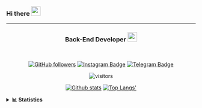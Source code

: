 ### Hi there <img height="25" width="25"  src="https://camo.githubusercontent.com/35d3d11359a49bf12aebb834cc13fd81b95eff4e/68747470733a2f2f6d656469612e67697068792e636f6d2f6d656469612f6876524a434c467a6361737252346961377a2f67697068792e676966">

<hr>

<div align="center">
  
### Back-End Developer <img height="25" src="https://camo.githubusercontent.com/40dff491d4e8123af55298ef908faedb66c463e5/68747470733a2f2f6d656469612e67697068792e636f6d2f6d656469612f57556c706c634d704f43456d5447427442572f67697068792e676966">
 
</div>

<br>

<div align="center">

[![GitHub followers](https://img.shields.io/github/followers/hanifazzuhdi?label=Follow&style=social)](https://github.com/hanifazzuhdi/?tab=follow) 
[![Instagram Badge](https://img.shields.io/badge/-hanifazzuhdi-blue?style=social&logo=Instagram&link=https://www.instagram.com/hnfhanif52/)](https://www.instagram.com/hnfhanif52/)
[![Telegram Badge](https://img.shields.io/badge/-hanifazzuhdi-blue?style=social&logo=telegram&link=https://www.t.me/hanif0198/)](https://www.t.me/hanif0198/) 

![visitors](https://visitor-badge.glitch.me/badge?page_id=hanifazzuhdi.hanifazzuhdi)

[![Github stats](https://github-readme-stats.vercel.app/api?username=hanifazzuhdi&count_private=true&title_color=333&text_color=777&show_icons=true&icon_color=333&line_height=20px)](https://github.com/hanifazzuhdi)
[![Top Langs'](https://github-readme-stats.vercel.app/api/top-langs/?username=hanifazzuhdi&layout=compact)](https://github.com/hanifazzuhdi) 

 </div>
 
<details>
  <summary><b> 📊 Statistics </b></summary>
  
  <br/>
  
  <!--START_SECTION:waka-->
![Lines of code](https://img.shields.io/badge/From%20Hello%20World%20I%27ve%20Written-6.0%20million%20lines%20of%20code-blue)

**🐱 My Github Data** 

> 🏆 412 Contributions in the Year 2021
 > 
> 📦 226.7 kB Used in Github's Storage 
 > 
> 🚫 Not Opted to Hire
 > 
> 📜 20 Public Repositories 
 > 
> 🔑 15 Private Repositories  
 > 
**I'm an Early 🐤** 

```text
🌞 Morning    273 commits    ██████████░░░░░░░░░░░░░░░   42.26% 
🌆 Daytime    223 commits    ████████░░░░░░░░░░░░░░░░░   34.52% 
🌃 Evening    118 commits    ████░░░░░░░░░░░░░░░░░░░░░   18.27% 
🌙 Night      32 commits     █░░░░░░░░░░░░░░░░░░░░░░░░   4.95%

```
📅 **I'm Most Productive on Tuesday** 

```text
Monday       81 commits     ███░░░░░░░░░░░░░░░░░░░░░░   12.54% 
Tuesday      121 commits    ████░░░░░░░░░░░░░░░░░░░░░   18.73% 
Wednesday    94 commits     ███░░░░░░░░░░░░░░░░░░░░░░   14.55% 
Thursday     115 commits    ████░░░░░░░░░░░░░░░░░░░░░   17.8% 
Friday       83 commits     ███░░░░░░░░░░░░░░░░░░░░░░   12.85% 
Saturday     85 commits     ███░░░░░░░░░░░░░░░░░░░░░░   13.16% 
Sunday       67 commits     ██░░░░░░░░░░░░░░░░░░░░░░░   10.37%

```


📊 **This Week I Spent My Time On** 

```text
⌚︎ Time Zone: Asia/Jakarta

💬 Programming Languages: 
Blade Template           33 hrs 43 mins      ███████████░░░░░░░░░░░░░░   45.94% 
PHP                      27 hrs 20 mins      █████████░░░░░░░░░░░░░░░░   37.25% 
HTML                     5 hrs 7 mins        █░░░░░░░░░░░░░░░░░░░░░░░░   6.99% 
CSS                      2 hrs 36 mins       █░░░░░░░░░░░░░░░░░░░░░░░░   3.55% 
SCSS                     2 hrs 35 mins       █░░░░░░░░░░░░░░░░░░░░░░░░   3.54%

🔥 Editors: 
VS Code                  62 hrs 24 mins      █████████████████████░░░░   85.01% 
PhpStorm                 11 hrs              ███░░░░░░░░░░░░░░░░░░░░░░   14.99%

💻 Operating System: 
Mac                      73 hrs 24 mins      █████████████████████████   100.0%

```


<!--END_SECTION:waka-->
</details>

